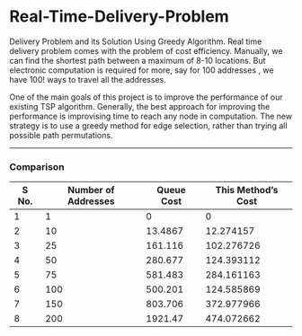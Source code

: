# Real-Time-Delivery-Problem
Delivery Problem and its Solution Using Greedy Algorithm.
Real time delivery problem comes with the problem of cost efficiency. Manually, we can find the shortest path between a maximum of 8-10 locations. But electronic computation is required for more, say for 100 addresses , we have 100! ways to travel all the addresses.

One of the main goals of this project is to improve the performance of our existing TSP algorithm. Generally, the best approach for improving the performance is improvising time to reach any node in computation. The new strategy is to use a greedy method for edge selection, rather than trying all possible path permutations.

---

### Comparison
|S No.|	Number of Addresses	|Queue Cost	|This Method’s Cost|
|-------|-----------------|--------|----------|
|1	|1	|0	|0
|2	|10	|13.4867	|12.274157|
|3	|25	|161.116	|102.276726|
|4	|50	|280.677	|124.393112|
|5	|75	|581.483	|284.161163|
|6	|100	|500.201	|124.585869|
|7	|150	|803.706	|372.977966|
|8	|200	|1921.47	|474.072662|
